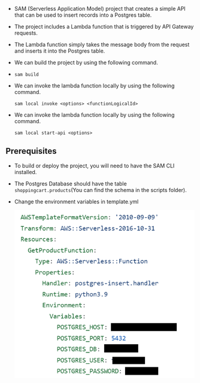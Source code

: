 
* SAM (Serverless Application Model) project that creates a simple API that can be used to insert records into a Postgres table. 
* The project includes a Lambda function that is triggered by API Gateway requests. 
* The Lambda function simply takes the message body from the request and inserts it into the Postgres table.
* We can build the project by using the following command.
* 
  ```shell
  sam build
  ```
* We can invoke the lambda function locally by using the following command.

  ```shell
  sam local invoke <options> <functionLogicalId>
  ```  
 * We can invoke the lambda function locally by using the following command.
 
    ```shell
    sam local start-api <options>
    ```
## Prerequisites
  * To build or deploy the project, you will need to have the SAM CLI installed. 
  * The Postgres Database should have the table `shoppingcart.products`(You can find the schema in the scripts folder).
  * Change the environment variables in template.yml
     
     ![template](/images/sam-api-post/image-1.png)

